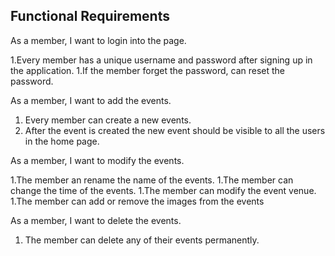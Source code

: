 ## Functional Requirements

As a member, I want to login into the page.

1.Every member has a unique username and password after signing up in the application.
1.If the member forget the password, can reset the password.

As a member, I want to add the events.

1. Every member can create a new events.
1. After the event is created the new event should be visible to all the users in the home page.

As a member, I want to modify the events.

1.The member an rename the name of the events.
1.The member can change the time of the events.
1.The member can modify the event venue.
1.The member can add or remove the images from the events

 
As a member, I want to delete the events.

1. The member can delete any of their events permanently.

